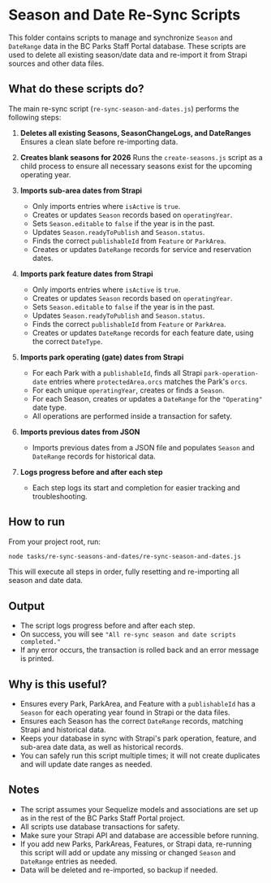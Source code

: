 # Season and Date Re-Sync Scripts

This folder contains scripts to manage and synchronize `Season` and `DateRange` data in the BC Parks Staff Portal database.
These scripts are used to delete all existing season/date data and re-import it from Strapi sources and other data files.

## What do these scripts do?

The main re-sync script (`re-sync-season-and-dates.js`) performs the following steps:

1. **Deletes all existing Seasons, SeasonChangeLogs, and DateRanges**
   Ensures a clean slate before re-importing data.

2. **Creates blank seasons for 2026**
   Runs the `create-seasons.js` script as a child process to ensure all necessary seasons exist for the upcoming operating year.

3. **Imports sub-area dates from Strapi**

   - Only imports entries where `isActive` is `true`.
   - Creates or updates `Season` records based on `operatingYear`.
   - Sets `Season.editable` to `false` if the year is in the past.
   - Updates `Season.readyToPublish` and `Season.status`.
   - Finds the correct `publishableId` from `Feature` or `ParkArea`.
   - Creates or updates `DateRange` records for service and reservation dates.

4. **Imports park feature dates from Strapi**

   - Only imports entries where `isActive` is `true`.
   - Creates or updates `Season` records based on `operatingYear`.
   - Sets `Season.editable` to `false` if the year is in the past.
   - Updates `Season.readyToPublish` and `Season.status`.
   - Finds the correct `publishableId` from `Feature` or `ParkArea`.
   - Creates or updates `DateRange` records for each feature date, using the correct `DateType`.

5. **Imports park operating (gate) dates from Strapi**

   - For each Park with a `publishableId`, finds all Strapi `park-operation-date` entries where `protectedArea.orcs` matches the Park's `orcs`.
   - For each unique `operatingYear`, creates or finds a `Season`.
   - For each Season, creates or updates a `DateRange` for the `"Operating"` date type.
   - All operations are performed inside a transaction for safety.

6. **Imports previous dates from JSON**

   - Imports previous dates from a JSON file and populates `Season` and `DateRange` records for historical data.

7. **Logs progress before and after each step**
   - Each step logs its start and completion for easier tracking and troubleshooting.

## How to run

From your project root, run:

```sh
node tasks/re-sync-seasons-and-dates/re-sync-season-and-dates.js
```

This will execute all steps in order, fully resetting and re-importing all season and date data.

## Output

- The script logs progress before and after each step.
- On success, you will see `"All re-sync season and date scripts completed."`
- If any error occurs, the transaction is rolled back and an error message is printed.

## Why is this useful?

- Ensures every Park, ParkArea, and Feature with a `publishableId` has a `Season` for each operating year found in Strapi or the data files.
- Ensures each Season has the correct `DateRange` records, matching Strapi and historical data.
- Keeps your database in sync with Strapi's park operation, feature, and sub-area date data, as well as historical records.
- You can safely run this script multiple times; it will not create duplicates and will update date ranges as needed.

## Notes

- The script assumes your Sequelize models and associations are set up as in the rest of the BC Parks Staff Portal project.
- All scripts use database transactions for safety.
- Make sure your Strapi API and database are accessible before running.
- If you add new Parks, ParkAreas, Features, or Strapi data, re-running this script will add or update any missing or changed `Season` and `DateRange` entries as needed.
- Data will be deleted and re-imported, so backup if needed.
